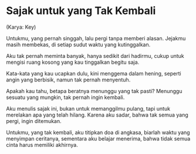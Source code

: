 # Sajak untuk yang Tak Kembali
(Karya: Key)

Untukmu, yang pernah singgah,
lalu pergi tanpa memberi alasan.
Jejakmu masih membekas,
di setiap sudut waktu yang kutinggalkan.

Aku tak pernah meminta banyak,
hanya sedikit dari hadirmu,
cukup untuk mengisi ruang kosong
yang kau tinggalkan begitu saja.

Kata-kata yang kau ucapkan dulu,
kini menggema dalam hening,
seperti angin yang berbisik,
namun tak pernah menyentuh.

Apakah kau tahu,
betapa beratnya menunggu yang tak pasti?
Menunggu sesuatu yang mungkin,
tak pernah ingin kembali.

Aku menulis sajak ini,
bukan untuk memanggilmu pulang,
tapi untuk merelakan apa yang telah hilang.
Karena aku sadar,
bahwa tak semua yang pergi,
ingin ditemukan.

Untukmu, yang tak kembali,
aku titipkan doa di angkasa,
biarlah waktu yang menyimpan ceritanya,
sementara aku belajar menerima,
bahwa tidak semua cinta harus memiliki akhirnya.
